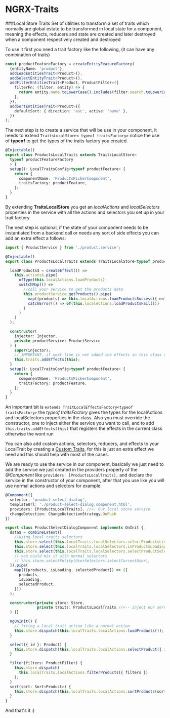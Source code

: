 # NGRX-Traits

###Local Store Traits
Set of utilities to transform a set of traits which normally are global estate to be transformed in local state for a component,
meaning the effects, reducers and state are created and later destroyed when a component respectively created and destroyed

To use it first you need a trait factory like the following, (it can have any combination of traits)

```typescript
const productFeatureFactory = createEntityFeatureFactory(
  {entityName: 'product'},
  addLoadEntitiesTrait<Product>(),
  addSelectEntityTrait<Product>(),
  addFilterEntitiesTrait<Product, ProductFilter>({
    filterFn: (filter, entity) => {
      return entity.name.toLowerCase().includes(filter.search.toLowerCase());
    },
  }),
  addSortEntitiesTrait<Product>({
    defaultSort: { direction: 'asc', active: 'name' },
  })
);
```

The next step is to create a service that will be use in your component, it needs to extend `TraitsLocalStore< typeof traitsFactory>` notice the use of **typeof** to get the types of the traits factory you created.

```typescript
@Injectable()
export class ProductsLocalTraits extends TraitsLocalStore<
  typeof productFeatureFactory
  > {
  setup(): LocalTraitsConfig<typeof productFeature> {
    return {
      componentName: 'ProductsPickerComponent',
      traitsFactory: productFeature,
    };
  }
}
```

By extending **TraitsLocalStore** you get an _localActions_ and _localSelectors_ properties in the service with all the actions and selectors you set up in your trait factory.

The next step is optional, if the state of your component needs to be instantiated from a backend call or needs any sort of side effects you can add an extra effect a follows:

```typescript
import { ProductService } from './product.service';

@Injectable()
export class ProductsLocalTraits extends TraitsLocalStore<typeof productFeatureFactory> {

  loadProducts$ = createEffect(() =>
    this.actions$.pipe(
      ofType(this.localActions.loadProducts),
      switchMap(() =>
        //call your service to get the products data
        this.productService.getProducts().pipe(
          map((products) => this.localActions.loadProductsSuccess({ entities: products })),
          catchError(() => of(this.localActions.loadProductsFail()))
        )
      )
    )
  );

  constructor(
    injector: Injector,
    private productService: ProductService
  ) {
    super(injector);
    // IMPORTANT, if next line is not added the effects in this class dont get resgitered
    this.traits.addEffects(this);
  }
  setup(): LocalTraitsConfig<typeof productFeature> {
    return {
      componentName: 'ProductsPickerComponent',
      traitsFactory: productFeature,
    };
  }
}
```

An important bit is `extends TraitLocalEffectsFactory<typeof traitsFactory>`
the _typeof traitsFactory_ gives the types for the localActions and localSelectors properties in the class. Also you must override the constructor, one to inject either the service you want to call, and to add ` this.traits.addEffects(this)` that registers the effects in the current class otherwise the wont run

You can also add custom actions, selectors, reducers, and effects to your LocalTrait by creating a [Custom Traits](../../../traits/src/custom-traits.md), for this is just an extra effect we need and this should help with most of the cases.


We are ready to use the service in our component, basically we just need to add the service we just created in the providers property of the _@Component_ like `providers: [ProductsLocalTraits],` and declare the service in the constructor of your component, after that you use like you will use normal actions and selectors for example:

```typescript
@Component({
  selector: 'product-select-dialog',
  templateUrl: './product-select-dialog.component.html', 
  providers: [ProductsLocalTraits], //<- Our local store service
  changeDetection: ChangeDetectionStrategy.OnPush
})

export class ProductSelectDialogComponent implements OnInit {
  data$ = combineLatest([
    //using local traits selectors
    this.store.select(this.localTraits.localSelectors.selectProductsList),
    this.store.select(this.localTraits.localSelectors.isProductsLoading),
    this.store.select(this.localTraits.localSelectors.selectProductSelected),    
    // you could mix it with normal selectors
    // this.store.selectEntity(UserSelectors.selectCurrentUser),
  ]).pipe(
    map(([products, isLoading, selectedProduct]) => ({
      products,
      isLoading,
      selectedProduct,
    }))
  );

  constructor(private store: Store,
              private traits: ProductsLocalTraits //<-- inject our service
  ) {}

  ngOnInit() {
    // firing a local trait action like a normal action
    this.store.dispatch(this.localTraits.localActions.loadProducts());
  }

  select({ id }: Product) {
    this.store.dispatch(this.localTraits.localActions.selectProduct({ id }));
  }

  filter(filters: ProductFilter) {
    this.store.dispatch(
      this.localTraits.localActions.filterProducts({ filters })
    );
  }
  sort(sort: Sort<Product>) {
    this.store.dispatch(this.localTraits.localActions.sortProducts(sort));
  }
}
```
And that's it :)

[//]: # (Extending **TraitsLocalStore** allows you to only get one set of traits this normally should be enough, but it could happen that you need more than one traitFactory, if so you need to create a service like the following:)

[//]: # ()
[//]: # (```typescript)

[//]: # (@Injectable&#40;&#41;)

[//]: # (export class ProductsLocalTraits implements OnDestroy {)

[//]: # (  traits1 = buildLocalTraits&#40;)

[//]: # (    this.injector,)

[//]: # (    'ProductsDropdownComponent',)

[//]: # (    traitsFactory1,)

[//]: # (    practiceEffect1)

[//]: # (  &#41;;)

[//]: # (  traits2 = buildLocalTraits&#40;)

[//]: # (    this.injector,)

[//]: # (    'ProductsDropdownComponent',)

[//]: # (    traitsFactory2,)

[//]: # (    practiceEffect2)

[//]: # (  &#41;;)

[//]: # ()
[//]: # (  actions1 = this.traits1.actions;)

[//]: # (  selectors1 = this.traits1.selectors;)

[//]: # ()
[//]: # (  actions2 = this.traits2.actions;)

[//]: # (  selectors2 = this.traits2.selectors;)

[//]: # ()
[//]: # (  constructor&#40;private injector: Injector&#41; {})

[//]: # ()
[//]: # (  ngOnDestroy&#40;&#41; {)

[//]: # (    // Very important be sure to call the traits destroy here)

[//]: # (    this.traits1.destroy&#40;&#41;;)

[//]: # (    this.traits2.destroy&#40;&#41;;)

[//]: # (  })

[//]: # (})

[//]: # (```)

[//]: # ()
[//]: # (Essentially you just need to use **buildLocalTraits** to create the traits and then use your preferred way to store the actions and selectors, but be sure to implement a **ngOnDestroy** and call the destroy method in the resulting traits, which ensures the effects and reducers are clean when the component is destroyed)
